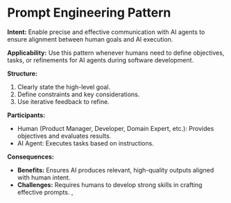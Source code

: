 # Prompt Engineering Pattern

**Intent:**
Enable precise and effective communication with AI agents to ensure alignment between human goals and AI execution.

**Applicability:**
Use this pattern whenever humans need to define objectives, tasks, or refinements for AI agents during software development.

**Structure:**
1. Clearly state the high-level goal.
2. Define constraints and key considerations.
3. Use iterative feedback to refine.

**Participants:**
- Human (Product Manager, Developer, Domain Expert, etc.): Provides objectives and evaluates results.
- AI Agent: Executes tasks based on instructions.

**Consequences:**
- **Benefits:** Ensures AI produces relevant, high-quality outputs aligned with human intent.
- **Challenges:** Requires humans to develop strong skills in crafting effective prompts.
,
